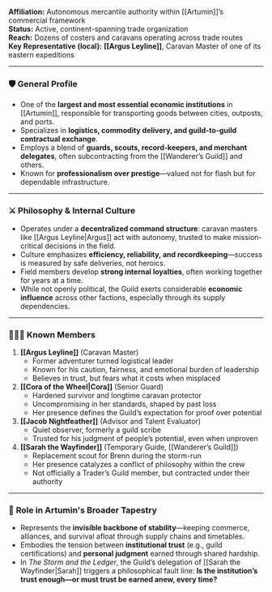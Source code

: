 
**Affiliation:** Autonomous mercantile authority within [[Artumin]]’s commercial framework  
**Status:** Active, continent-spanning trade organization  
**Reach:** Dozens of costers and caravans operating across trade routes  
**Key Representative (local):** **[[Argus Leyline]]**, Caravan Master of one of its eastern expeditions

---

### 🛡️ **General Profile**

- One of the **largest and most essential economic institutions** in [[Artumin]], responsible for transporting goods between cities, outposts, and ports.
- Specializes in **logistics, commodity delivery, and guild-to-guild contractual exchange**.
- Employs a blend of **guards, scouts, record-keepers, and merchant delegates**, often subcontracting from the [[Wanderer’s Guild]] and others.
- Known for **professionalism over prestige**—valued not for flash but for dependable infrastructure.

---

### ⚔️ **Philosophy & Internal Culture**

- Operates under a **decentralized command structure**: caravan masters like [[Argus Leyline|Argus]] act with autonomy, trusted to make mission-critical decisions in the field.
- Culture emphasizes **efficiency, reliability, and recordkeeping**—success is measured by safe deliveries, not heroics.
- Field members develop **strong internal loyalties**, often working together for years at a time.
- While not openly political, the Guild exerts considerable **economic influence** across other factions, especially through its supply dependencies.

---

### 🧑‍🤝‍🧑 **Known Members**

1. **[[Argus Leyline]]** (Caravan Master)
    - Former adventurer turned logistical leader
    - Known for his caution, fairness, and emotional burden of leadership
    - Believes in trust, but fears what it costs when misplaced
2. **[[Cora of the Wheel|Cora]]** (Senior Guard)
    - Hardened survivor and longtime caravan protector
    - Uncompromising in her standards, shaped by past loss
    - Her presence defines the Guild’s expectation for proof over potential
3. **[[Jacob Nightfeather]]** (Advisor and Talent Evaluator)
    - Quiet observer, formerly a guild scribe
    - Trusted for his judgment of people’s potential, even when unproven
4. **[[Sarah the Wayfinder]]** (Temporary Guide, [[Wanderer’s Guild]])
    - Replacement scout for Brenn during the storm-run
    - Her presence catalyzes a conflict of philosophy within the crew
    - Not officially a Trader’s Guild member, but contracted under their authority

---

### 🧭 **Role in Artumin's Broader Tapestry**

- Represents the **invisible backbone of stability**—keeping commerce, alliances, and survival afloat through supply chains and timetables.
- Embodies the tension between **institutional trust** (e.g., guild certifications) and **personal judgment** earned through shared hardship.
- In _The Storm and the Ledger_, the Guild’s delegation of [[Sarah the Wayfinder|Sarah]] triggers a philosophical fault line: **Is the institution’s trust enough—or must trust be earned anew, every time?**